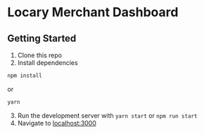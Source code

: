 # Locary Merchant Dashboard

## Getting Started

1. Clone this repo
2. Install dependencies
```bash
npm install
```
or
```bash
yarn
```
3. Run the development server with `yarn start` or `npm run start`
4. Navigate to [localhost:3000](http://localhost:3000)
